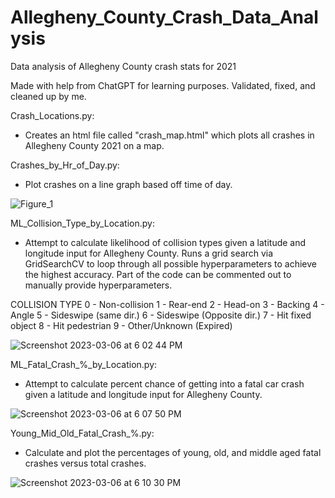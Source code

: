 # Allegheny_County_Crash_Data_Analysis
Data analysis of Allegheny County crash stats for 2021

Made with help from ChatGPT for learning purposes. Validated, fixed, and cleaned up by me.

Crash_Locations.py:
- Creates an html file called "crash_map.html" which plots all crashes in Allegheny County 2021 on a map.

Crashes_by_Hr_of_Day.py:
- Plot crashes on a line graph based off time of day.

![Figure_1](https://user-images.githubusercontent.com/120682270/223276823-833e9758-63f5-4eda-add8-8617343285f4.png)

ML_Collision_Type_by_Location.py:
- Attempt to calculate likelihood of collision types given a latitude and longitude input for Allegheny County. Runs a grid search via GridSearchCV to loop 
through all possible hyperparameters to achieve the highest accuracy. Part of the code can be commented out to manually provide hyperparameters.

COLLISION TYPE
0 - Non-collision
1 - Rear-end
2 - Head-on
3 - Backing
4 - Angle
5 - Sideswipe (same dir.)
6 - Sideswipe (Opposite dir.)
7 - Hit fixed object
8 - Hit pedestrian
9 - Other/Unknown (Expired)

![Screenshot 2023-03-06 at 6 02 44 PM](https://user-images.githubusercontent.com/120682270/223276894-e4c0e7de-5a2d-466d-9b35-b4158c9b5108.png)

ML_Fatal_Crash_%_by_Location.py:
- Attempt to calculate percent chance of getting into a fatal car crash given a latitude and longitude input for Allegheny County.

![Screenshot 2023-03-06 at 6 07 50 PM](https://user-images.githubusercontent.com/120682270/223277119-318f8cc7-6481-462d-a707-178f762c7a43.png)

Young_Mid_Old_Fatal_Crash_%.py:
- Calculate and plot the percentages of young, old, and middle aged fatal crashes versus total crashes.

![Screenshot 2023-03-06 at 6 10 30 PM](https://user-images.githubusercontent.com/120682270/223277539-d0e4e7ad-2fb2-43e1-b5f1-9f8339303f63.png)

